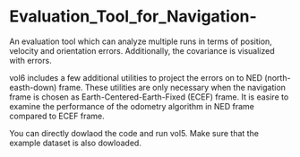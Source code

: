 # Evaluation_Tool_for_Navigation-
An evaluation tool which can analyze multiple runs in terms of position, velocity and orientation errors. Additionally, the covariance is visualized with errors. 

vol6 includes a few additional utilities to project the errors on to NED (north-easth-down) frame. These utilities are only necessary when the navigation frame is chosen as Earth-Centered-Earth-Fixed (ECEF) frame. It is easire to examine the performance of the odometry algorithm in NED frame compared to ECEF frame.  

You can directly dowlaod the code and run vol5. Make sure that the example dataset is also dowloaded.
